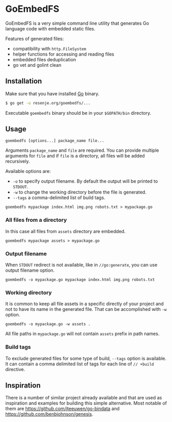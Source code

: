 # GoEmbedFS

GoEmbedFS is a very simple command line utility that generates Go language code
with embedded static files.

Features of generated files:

- compatibility with `http.FileSystem`
- helper functions for accessing and reading files
- embedded files deduplication
- go vet and golint clean


## Installation

Make sure that you have installed [Go](https://golang.org/) binary.

```sh
$ go get -u resenje.org/goembedfs/...
```

Executable `goembedfs` binary should be in your `$GOPATH/bin` directory.


## Usage

```
goembedfs [options...] package_name file...
```

Arguments `package_name` and `file` are required. You can provide multiple
arguments for `file` and if `file` is a directory, all files will be added
recursively.

Available options are:

- `-o` to specify output filename. By default the output will be printed to `STDOUT`.
- `-w` to change the working directory before the file is generated.
- `--tags` a comma-delimited list of build tags.

```
goembedfs mypackage index.html img.png robots.txt > mypackage.go
```

### All files from a directory

In this case all files from `assets` directory are embedded.

```
goembedfs mypackage assets > mypackage.go
```


### Output filename

When `STDOUT` redirect is not available, like in `//go:generate`, you can use
output filename option.

```
goembedfs -o mypackage.go mypackage index.html img.png robots.txt
```


### Working directory

It is common to keep all file assets in a specific directly of your project
and not to have its name in the generated file. That can be
accomplished with `-w` option.

```
goembedfs -o mypackage.go -w assets .
```

All file paths in `mypackage.go` will not contain `assets` prefix in path names.


### Build tags

To exclude generated files for some type of build, `--tags` option is available.
It can contain a comma delimited list of tags for each line of `// +build` directive.


## Inspiration

There is a number of similar project already available and that are used as inspiration
and examples for building this simple alternative. Most notable of them are
https://github.com/jteeuwen/go-bindata and https://github.com/benbjohnson/genesis.
